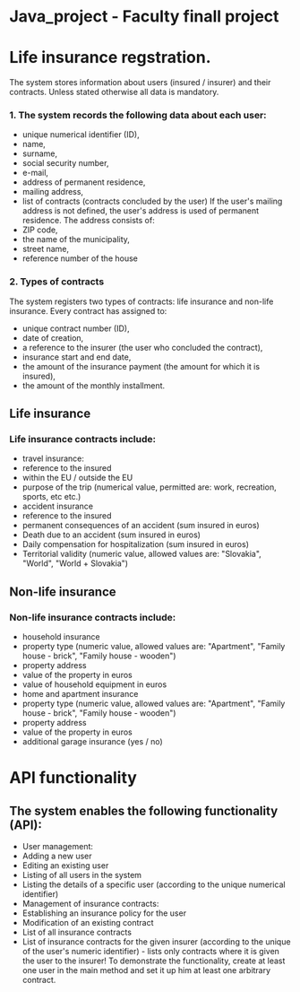 # Java_project - Faculty finall project

# Life insurance regstration.

The system stores information about users (insured / insurer) and their contracts. Unless stated otherwise all data is mandatory.
### 1. The system records the following data about each user:
- unique numerical identifier (ID),
- name,
- surname,
- social security number,
- e-mail,
- address of permanent residence,
- mailing address,
- list of contracts (contracts concluded by the user)
  If the user's mailing address is not defined, the user's address is used
of permanent residence. The address consists of:
- ZIP code,
- the name of the municipality,
- street name,
- reference number of the house
### 2. Types of contracts
The system registers two types of contracts: life insurance and non-life insurance. Every contract has
assigned to:
- unique contract number (ID),
- date of creation,
- a reference to the insurer (the user who concluded the contract),
- insurance start and end date,
- the amount of the insurance payment (the amount for which it is insured),
- the amount of the monthly installment.
## Life insurance
###  Life insurance contracts include:
- travel insurance:
- reference to the insured
- within the EU / outside the EU
- purpose of the trip (numerical value, permitted are: work, recreation, sports, etc
etc.)
- accident insurance
- reference to the insured
- permanent consequences of an accident (sum insured in euros)
- Death due to an accident (sum insured in euros)
- Daily compensation for hospitalization (sum insured in euros)
- Territorial validity (numeric value, allowed values ​​are: "Slovakia",
"World", "World + Slovakia")
## Non-life insurance
### Non-life insurance contracts include:
- household insurance
- property type (numeric value, allowed values ​​are: "Apartment", "Family
house - brick", "Family house - wooden")
- property address
- value of the property in euros
- value of household equipment in euros
- home and apartment insurance
- property type (numeric value, allowed values ​​are: "Apartment", "Family
house - brick", "Family house - wooden")
- property address
- value of the property in euros
- additional garage insurance (yes / no)
# API functionality
## The system enables the following functionality (API):
- User management:
- Adding a new user
- Editing an existing user
- Listing of all users in the system
- Listing the details of a specific user (according to the unique numerical
identifier)
- Management of insurance contracts:
- Establishing an insurance policy for the user
- Modification of an existing contract
- List of all insurance contracts
- List of insurance contracts for the given insurer (according to the unique
of the user's numeric identifier) - lists only contracts where it is given
the user to the insurer!
To demonstrate the functionality, create at least one user in the main method and set it up
him at least one arbitrary contract.

